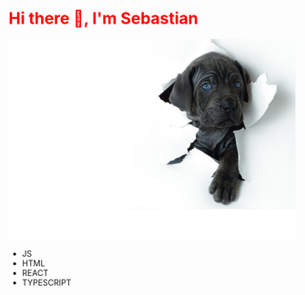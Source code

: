 
<p align="center">
<h1 style="color: red;">Hi there 👋, I'm Sebastian </h1>
</p>

<img width="100%" height="300px" src=R.jpeg>
<img height="50px" src="anim.svg">


* JS
* HTML
* REACT
* TYPESCRIPT

